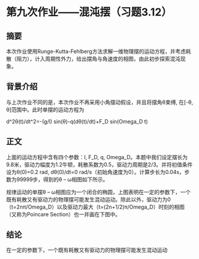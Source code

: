 # 第九次作业——混沌摆（习题3.12）

## 摘要

本次作业使用Runge-Kutta-Fehlberg方法求解一维物理摆的运动方程，并考虑耗散（阻力），计入周期性外力，给出摆角与角速度的相图，由此初步探索混沌现象。

## 背景介绍

与上次作业不同的是，本次作业不再采用小角摆动假设，并且将摆角θ束缚, 在[-θ, θ]范围中。此时单摆的运动方程为

d^2θ(t)/dt^2=-(g/l) sin(θ)-q(dθ(t)/dt)+F_D sin(Omega_D t)

## 正文

上面的运动方程中含有四个参数：l, F_D, q, Omega_D。本题中我们设定摆长为9.8米，驱动力幅度为1.2牛顿，耗散系数为0.5，驱动力周期是2/3。并将初值条件设为θ(0)=0.2 rad, dθ(0)/dt=0 rad/s（初始角速度为0）。计算步长为0.04s，步数为99999步，得到的θ – ω相图如下所示。

规律运动的单摆θ – ω相图应为一个闭合的椭圆，上图表明在一定的参数下，一个既有耗散又有驱动力的物理摆可能发生混动运动。除此以外，驱动力为0（t=2nπ/Omega_D）以及驱动力最大（t=(2n+1/2)π/Omega_D）时刻的相图（又称为Poincare Section）也一并画在下图中。

## 结论

在一定的参数下，一个既有耗散又有驱动力的物理摆可能发生混动运动
